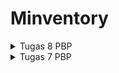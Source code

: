 # Minventory

<details>
<summary>Tugas 8 PBP</summary>
<br>

## Cara implementasi poin-poin pada tugas

1. Buatlah 2 direktori baru pada `lib` bernama `screens`, kemudian pindahkan file `menu.dart` ke dalam direktori `screens`.

2. Buatlah file baru bernama `left_drawer.dart` pada direktori `widgets`.

3. pada file tersebut, lakukan import:
```
import 'package:flutter/material.dart';
import 'package:minventory/screens/menu.dart';
```
Selanjutnya, isi kode berikut:
```
class LeftDrawer extends StatelessWidget {
  const LeftDrawer({super.key});

  @override
  Widget build(BuildContext context) {
    return Drawer(
      child: ListView(
        children: [
          const DrawerHeader(
            decoration: BoxDecoration(
              color: Colors.deepPurple,
            ),
            child: Column(
              children: [
                Text(
                  'Minventory',
                  textAlign: TextAlign.center,
                  style: TextStyle(
                    fontSize: 30,
                    fontWeight: FontWeight.bold,
                    color: Colors.white,
                  ),
                ),
                Padding(padding: EdgeInsets.all(10)),
                Text(
                  "Kelola item milik anda!",
                  textAlign: TextAlign.center,
                  style: TextStyle(
                    fontSize: 15,
                    fontWeight: FontWeight.normal,
                    color: Colors.white,
                  ),
                ),
              ],
            ),
          ),
          ListTile(
            leading: const Icon(Icons.home_outlined),
            title: const Text('Halaman Utama'),
            // Bagian redirection ke MyHomePage
            onTap: () {
              Navigator.pushReplacement(
                  context,
                  MaterialPageRoute(
                    builder: (context) => MyHomePage(),
                  ));
            },
          ),
        ],
      ),
    );
  }
}
```
Kode ini berfungsi membuat sebuah drawer yang memiliki header dan deskripsi dari app Minventory ini. Selain itu, drawer ini akan memiliki `ListTile` yang jika ditekan akan memunculkan screen halaman utama

4. Pada file `menu.dart`, tambahkan import dan kode berikut:
```
...
import 'package:minventory/widgets/left_drawer.dart';
...
Widget build(BuildContext context) {
    return Scaffold(
      appBar: AppBar(
        title: const Text(
          'Minventory',
        ),
        backgroundColor: Colors.deepPurple,
        foregroundColor: Colors.white,
      ),
      // Masukkan drawer sebagai parameter nilai drawer dari widget Scaffold
      drawer: const LeftDrawer(),
...
```
Hal yang ditambahkan di `Scaffold` ini adalah drawer, yang berarti pada halaman utama ini nantinya muncul drawer.

5. Pada direktori `screens`, buat file baru bernama `inventory_form.dart` dan isilah kode berikut pada file tersebut:
```
import 'package:flutter/material.dart';
import 'package:minventory/widgets/left_drawer.dart';

class InventoryFormPage extends StatefulWidget {
  const InventoryFormPage({super.key});

  @override
  State<InventoryFormPage> createState() => _InventoryFormPageState();
}

class _InventoryFormPageState extends State<InventoryFormPage> {
  final _formKey = GlobalKey<FormState>();
  String _name = "";
  int _amount = 0;
  String _description = "";

  @override
  Widget build(BuildContext context) {
    return Scaffold(
      appBar: AppBar(
        title: const Center(
          child: Text(
            'Form Tambah Item',
          ),
        ),
        backgroundColor: Colors.deepPurple,
        foregroundColor: Colors.white,
      ),
      drawer: const LeftDrawer(),
      body: Form(
        key: _formKey,
        child: SingleChildScrollView(
            child: Column(
              crossAxisAlignment: CrossAxisAlignment.start,
              children: [
                Padding(
                  padding: const EdgeInsets.all(8.0),
                  child: TextFormField(
                    decoration: InputDecoration(
                      hintText: "Nama Item",
                      labelText: "Nama Item",
                      border: OutlineInputBorder(
                        borderRadius: BorderRadius.circular(5.0),
                      ),
                    ),
                    onChanged: (String? value) {
                      setState(() {
                        _name = value!;
                      });
                    },
                    validator: (String? value) {
                      if (value == null || value.isEmpty) {
                        return "Nama tidak boleh kosong!";
                      }
                      return null;
                    },
                  ),
                ),
                Padding(
                  padding: const EdgeInsets.all(8.0),
                  child: TextFormField(
                    decoration: InputDecoration(
                      hintText: "Jumlah Item",
                      labelText: "Jumlah Item",
                      border: OutlineInputBorder(
                        borderRadius: BorderRadius.circular(5.0),
                      ),
                    ),
                    onChanged: (String? value) {
                      setState(() {
                        _amount = int.parse(value!);
                        });
                    },
                    validator: (String? value) {
                      if (value == null || value.isEmpty) {
                        return "Jumlah Item tidak boleh kosong!";
                      }
                      if (int.tryParse(value) == null) {
                        return "Jumlah Item harus berupa angka!";
                      }
                      return null;
                    },
                  ),
                ),
                Padding(
                  padding: const EdgeInsets.all(8.0),
                  child: TextFormField(
                    decoration: InputDecoration(
                      hintText: "Deskripsi",
                      labelText: "Deskripsi",
                      border: OutlineInputBorder(
                        borderRadius: BorderRadius.circular(5.0),
                      ),
                    ),
                    onChanged: (String? value) {
                      setState(() {
                        _description = value!;
                      });
                    },
                    validator: (String? value) {
                      if (value == null || value.isEmpty) {
                        return "Deskripsi tidak boleh kosong!";
                      }
                      return null;
                    },
                  ),
                ),
                Align(
                  alignment: Alignment.bottomCenter,
                  child: Padding(
                    padding: const EdgeInsets.all(8.0),
                    child: ElevatedButton(
                      style: ButtonStyle(
                        backgroundColor:
                        MaterialStateProperty.all(Colors.deepPurple),
                      ),
                      onPressed: () {
                        if (_formKey.currentState!.validate()) {
                          showDialog(
                            context: context,
                            builder: (context) {
                              return AlertDialog(
                                title: const Text('Item berhasil tersimpan'),
                                content: SingleChildScrollView(
                                  child: Column(
                                    crossAxisAlignment:
                                    CrossAxisAlignment.start,
                                    children: [
                                      Text('Nama: $_name'),
                                      Text('Jumlah: $_amount'),
                                      Text('Deskripsi: $_description')
                                    ],
                                  ),
                                ),
                                actions: [
                                  TextButton(
                                    child: const Text('OK'),
                                    onPressed: () {
                                      Navigator.pop(context);
                                    },
                                  ),
                                ],
                              );
                            },
                          );
                          _formKey.currentState!.reset();
                        }
                      },
                      child: const Text(
                        "Save",
                        style: TextStyle(color: Colors.white),
                      ),
                    ),
                  ),
                ),
              ],
            ),
        ),
      ),
    );
  }
}
```
Kode diatas berfungsi membuat Stateful Widget bernama `InventoryFormPage` yang berupa screen/halaman untuk membuat Item sesuai data-data (nama, jumlah, deskripsi) yang kita input untuk Item tersebut. Halaman Form ini juga akan menampilkan drawer. `_formKey` disini berfungsi sebagai handler dari form state, validasi form, dan penyimpanan form. Setiap perubahan pada field/data Item akan mengupdate variabel field/data pada class `InventoryFormPage`. Input dari user juga akan divalidasi sesuai dengan tipe data field yang diinput dengan `validator`. Selain itu, ketika tombol save ditekan, maka sebuah pop-up akan muncul yang berisi Item dan field dari Item yang kita input

6. Pada file `menu.dart` Tambahkan kode baru pada widget `PromptCard` sehingga terlihat seperti berikut:
```
...
return Material(
  child: InkWell(
    // Area responsive terhadap sentuhan
    onTap: () {
      // Memunculkan SnackBar ketika diklik
      ScaffoldMessenger.of(context)
        ..hideCurrentSnackBar()
        ..showSnackBar(SnackBar(
            content: Text("Kamu telah menekan tombol ${item.name}!")));

      // Navigate ke route yang sesuai (tergantung jenis tombol)
      if (item.name == "Tambah Item") {
        Navigator.push(
            context,
            MaterialPageRoute(
              builder: (context) => const InventoryFormPage(),
            ));
      }
...
```
Kode ini bertujuan agar tombol dengan nama `Tambah Item` menampilkan Halaman Form

7. Buatlah file baru bernama `prompt_card.dart` pada direktori `widgets`

8. Di file `menu.dart` tadi, pindahkan widget `InventoryPrompt` dan `PromptCard` ke file `prompt_card.dart`. Kemudian, tambahkan import pada awal file `prompt_card.dart`:
```
import 'package:flutter/material.dart';
import 'package:minventory/screens/inventory_form.dart';
...
```
Di file `menu.dart` juga, lakukan import pada awal file:
```
...
import 'package:minventory/widgets/prompt_card.dart';
...
```

9. Tambahkan routing pada `left_drawer.dart` untuk Halaman Utama dan Halaman Form:
```
...
ListTile(
    leading: const Icon(Icons.home_outlined),
    title: const Text('Halaman Utama'),
    // Bagian redirection ke MyHomePage
    onTap: () {
      Navigator.pushReplacement(
          context,
          MaterialPageRoute(
            builder: (context) => MyHomePage(),
          ));
    },
),
ListTile(
    leading: const Icon(Icons.add_box_rounded),
    title: const Text('Tambah Item'),
    // Bagian redirection ke ShopFormPage
    onTap: () {
      Navigator.push(
        context,
        MaterialPageRoute(
          builder: (context) => const InventoryFormPage(),
        ));
    },
)
...
```

10. Import Halaman Form ke `left_drawer.dart`:
```
import 'package:flutter/material.dart';
import 'package:minventory/screens/menu.dart';
import 'package:minventory/screens/inventory_form.dart';
...
```

11. (Penjelasan Bonus) Buatlah sebuah file baru bernama `inventory_list.dart` pada direktory `screens` dan isi kode berikut pada file:
```
import 'package:flutter/material.dart';
import 'package:minventory/widgets/left_drawer.dart';

class InventoryItem {
  String name;
  int amount;
  String description;

  InventoryItem(this.name, this.amount, this.description);
}

List<InventoryItem> inventoryItemList = [];

class InventoryListPage extends StatelessWidget {
  final List<InventoryItem> items = inventoryItemList;

  InventoryListPage({super.key});

  @override
  Widget build(BuildContext context) {
    return Scaffold(
      appBar: AppBar(
        title: const Center(
          child: Text(
            'List Item',
          ),
        ),
        backgroundColor: Colors.deepPurple,
        foregroundColor: Colors.white,
      ),
      drawer: const LeftDrawer(),
      body: Padding(
        padding: const EdgeInsets.all(10.0),
        child: ListView.builder(
          itemCount: items.length,
          itemBuilder: (context, index) {
            return Card(
              child: ListTile(
                leading: CircleAvatar(
                  backgroundColor: Colors.deepPurple,
                  child: Text(
                    items[index].name[0],
                    style: const TextStyle(color: Colors.white),
                  ),
                ),
                title: Text(items[index].name),
                subtitle: Text(items[index].description),
                trailing: Text('Jumlah: ${items[index].amount}'),
              ),
            );
          },
        ),
      ),
    );
  }
}
```
Di kode tersebut, didefinisikan objek model `InventoryItem`. Selain itu, terdapat list yang menyimpan objek InventoryItem dan list tersebut awalnya kosong. Kemudian ada widget `InventoryListPage` yang berfungsi menampilkan list item yang kita punya menggunakan `ListView.builder`

12. (Penjelasan Bonus) Pada file `left_drawer.dart`, import `inventory_list.dart`:
```
import 'package:flutter/material.dart';
import 'package:minventory/screens/menu.dart';
import 'package:minventory/screens/inventory_form.dart';
import 'package:minventory/screens/inventory_list.dart';
...
```
Setelah itu, tambahkan `ListTile` yang berfungsi sebagai route ke halaman list Item (ListTile diantara Halaman Utama dan Halaman Form):
```
...
ListTile(
    leading: const Icon(Icons.home_outlined),
    title: const Text('Halaman Utama'),
    // Bagian redirection ke MyHomePage
    onTap: () {
      Navigator.pushReplacement(
          context,
          MaterialPageRoute(
            builder: (context) => MyHomePage(),
          ));
    },
),
ListTile(
    leading: const Icon(Icons.check_box),
    title: const Text('Lihat Item'),
    // Bagian redirection ke ShopFormPage
    onTap: () {
      Navigator.push(
          context,
          MaterialPageRoute(
            builder: (context) => InventoryListPage(),
          ));
    },
),
ListTile(
    leading: const Icon(Icons.add_box_rounded),
    title: const Text('Tambah Item'),
    // Bagian redirection ke ShopFormPage
    onTap: () {
      Navigator.push(
        context,
        MaterialPageRoute(
          builder: (context) => const InventoryFormPage(),
        ));
    },
),
...
```

13. (Penjelasan Bonus) Pada file `inventory_form.dart`, import `inventory_list.dart`:
```
import 'package:flutter/material.dart';
import 'package:minventory/widgets/left_drawer.dart';
import 'package:minventory/screens/inventory_list.dart';
...
```
Setelah itu, tambahkan function baru pada widget `build` di file `inventory_form.dart`:
```
...
Widget build(BuildContext context) {
    void saveItem() {
      InventoryItem newInventoryItem = InventoryItem(_name, _amount, _description);
      inventoryItemList.add(newInventoryItem);
}
...
```
Function di atas berfungsi untuk menambahkan item baru ke `inventoryItemList`. Tambahkan implementasi function tersebut pada tombol Save sehingga kode seperti berikut:
```
...
Align(
  alignment: Alignment.bottomCenter,
  child: Padding(
    padding: const EdgeInsets.all(8.0),
    child: ElevatedButton(
      style: ButtonStyle(
        backgroundColor:
        MaterialStateProperty.all(Colors.deepPurple),
      ),
      onPressed: () {
        if (_formKey.currentState!.validate()) {
          saveItem();
...
```

14. (Penjelasan Bonus) Pada file `prompt_card.dart`, import `inventory_list.dart`:
```
import 'package:flutter/material.dart';
import 'package:minventory/screens/inventory_form.dart';
import 'package:minventory/screens/inventory_list.dart';
...
```
Setelah itu, tambahkan routing untuk Halaman List Item agar ketika tombol `Lihat Item` diklik, screen akan menampilkan halaman List Item:
```
...
return Material(
  child: InkWell(
    // Area responsive terhadap sentuhan
    onTap: () {
      // Memunculkan SnackBar ketika diklik
      ScaffoldMessenger.of(context)
        ..hideCurrentSnackBar()
        ..showSnackBar(SnackBar(
            content: Text("Kamu telah menekan tombol ${item.name}!")));

      // Navigate ke route yang sesuai (tergantung jenis tombol)
      if (item.name == "Tambah Item") {
        Navigator.push(
            context,
            MaterialPageRoute(
              builder: (context) => const InventoryFormPage(),
            ));
      }
      else if (item.name == "Lihat Item") {
        Navigator.push(
            context,
            MaterialPageRoute(
              builder: (context) => InventoryListPage(),
            ));
      }

    },
...
```

15. Lakukan `add`-`commit`-`push` ke GitHub

## Pertanyaan

### Jelaskan perbedaan antara Navigator.push() dan Navigator.pushReplacement(), disertai dengan contoh mengenai penggunaan kedua metode tersebut yang tepat!

Perbedaan antara `Navigator.push()` dan `Navigator.pushReplacement()` terletak pada apa yang dilakukan kepada route yang berada pada atas stack `Navigator`. `push()` akan menambahkan route baru diatas route yang sudah ada pada atas stack, sedangkan `pushReplacement()` menggantikan route yang sudah ada pada atas stack dengan route baru tersebut. Dalam proyek flutter `minventory` ini, `pushReplacement()` digunakan pada saat tombol `Halaman Utama` pada drawer diklik. Hal ini membuat route yang sekarang dipakai (misalnya halaman form) diganti dengan route halaman utama. Akibatnya, jika ditekan tombol back, maka route yang sekarang dipakai bukanlah route halaman form tadi, tetapi route lain (misalnya list item), atau bisa juga keluar dari app. Selain itu, `push()` digunakan pada saat tombol `Tambah Item` pada drawer diklik. Hal ini membuat route tambah item berada di atas route yang sekarang dipakai (misalnya halaman utama) sehingga route yang sekarang dipakai adalah route tambah item. Ketika user menekan tombol back, maka route yang akan dipakai sekarang adalah route tadi (route halaman utama).

### Jelaskan masing-masing layout widget pada Flutter dan konteks penggunaannya masing-masing!

Single-child layout widgets:

- Container: widget dasar yang dapat mengandung widget lain dan menyediakan kontrol atas propertinya seperti margin, padding, dan dekorasi. Digunakan untuk mengelompokkan dan mengatur widget lain, 

- Center: widget yang menempatkan widget anak di tengah parent widget. Digunakan untuk memusatkan widget anak di tengah parent

- Align: widget untuk menempatkan widget anak di posisi yang dapat diatur. Digunakan untuk mengatur posisi widget anak dengan presisi.

- Expanded: widget yang memperluas anak-anaknya dalam widget Flex (seperti Column atau Row) untuk mengisi ruang yang tersedia. Digunakan untuk memberikan bagian proporsional dari ruang kepada setiap widget dalam Flex.

- FractionallySizedBox: widget yang menempatkan satu anak (child) di dalamnya dengan ukuran relatif terhadap ukuran parentnya. Digunakan untuk membuat widget anak mengambil sebagian dari ukuran parent widget.

- SizedBox: widget yang memaksakan ukuran tetap pada satu anak. Digunakan untuk menentukan ukuran widget anak dengan tepat.

- AspectRatio: widget yang mempertahankan rasio aspek dari satu anak (child) di dalamnya. Digunakan untuk mempertahankan rasio aspek pada widget anak.

Multi-child layout widget:

- Row dan Column: Row adalah widget yang menyusun widget anaknya secara horizontal, sedangkan Column menyusun widget anaknya secara vertikal. Digunakan untuk menyusun elemen-elemen sejajar atau bertumpuk dalam satu arah.

- ListView: widget yang mengatur anak-anaknya dalam daftar bergulir. Dapat digunakan untuk menampilkan daftar item atau elemen dalam satu arah (vertikal atau horizontal). Digunakan untuk menampilkan daftar item yang mungkin sangat panjang sehingga perlu di-scroll.

- GridView: widget yang menyusun anak-anaknya dalam suatu grid. Dapat digunakan untuk menampilkan data dalam format grid. Digunakan untuk menampilkan item dalam format grid, seperti galeri gambar atau produk.

- Stack: widget yang menempatkan anak-anaknya di atas satu sama lain. Anak-anak tersebut dapat diatur secara relatif terhadap tata letak stack. Digunakan untuk menumpuk widget, memberikan lapisan visual seperti overlay atau elemen yang saling tumpang tindih.

- Wrap: widget yang menyusun anak-anaknya dalam baris dan kolom sesuai dengan ruang yang tersedia. Digunakan untuk menempatkan widget dalam baris dan kolom, dan ingin widget tersebut melibatkan baris/kolom baru jika tidak cukup ruang.

### Sebutkan apa saja elemen input pada form yang kamu pakai pada tugas kali ini dan jelaskan mengapa kamu menggunakan elemen input tersebut!

- TextFormField untuk Nama dan Deskripsi Item: Digunakan untuk mengambil input teks dari user, khususnya untuk nama item dan deskripsi item. TextFormField memberikan interface input teks dengan validasi yang mudah diimplementasikan.

- TextFormField untuk Jumlah Item: Digunakan untuk mengambil input teks dari user untuk jumlah item. TextFormField juga digunakan di sini karena memungkinkan validasi dan konversi ke tipe data numerik.

### Bagaimana penerapan clean architecture pada aplikasi Flutter?

Penerapan Clean Architecture pada aplikasi Flutter melibatkan pembagian kode menjadi tiga lapisan utama:

- Lapisan Presentasi (Presentation Layer): Ini adalah lapisan yang bertanggung jawab untuk tampilan dan interaksi pengguna. Di Flutter, ini termasuk widget, pages, dan manajemen state seperti `Provider`, `Riverpod`, atau `Bloc`.

- Lapisan Bisnis (Domain Layer): Ini adalah lapisan yang berisi aturan bisnis dan logika aplikasi. Tidak bergantung pada framework atau teknologi tertentu. 
<br>
Implementasi: 
<br>
Entities: Mendefinisikan objek bisnis atau entitas.
<br>
Use Cases: Mendefinisikan aturan bisnis atau skenario penggunaan. 
<br>
Repositories: Menentukan kontrak antarmuka untuk mengakses data. 

- Lapisan Data (Data Layer): Ini adalah lapisan yang bertanggung jawab untuk mengakses data dari berbagai sumber seperti API, database, atau penyimpanan lokal.
<br>
Implementasi:
<br>
Data Sources: Mengimplementasikan cara akses data (remote dan local).
<br>
Repositories Implementation: Mengimplementasikan kontrak dari repository di lapisan domain.

</details>

<details>
<summary>Tugas 7 PBP</summary>
<br>

## Cara implementasi poin-poin pada tugas

1. Pada cmd, masuk ke direktori di mana proyek flutter akan disimpan

2. Pada cmd, jalankan perintah berikut untuk membuat proyek Flutter baru sekaligus pergi ke direktori proyek tersebut:
```
    flutter create minventory
    cd minventory
```

3. Jalankan proyek melalui cmd:
```
    flutter run
```

4. Buka IDE dan buka direktori proyek Flutter sebelumnya

5. Buatlah file baru bernama `menu.dart` pada direktori `shopping_list/lib` dan tambahkan kode:
```
    import 'package:flutter/material.dart';
```

6. Cut kode yang mengandung class `MyHomePage` dan `_MyHomePageState` pada file `main.dart` ke `menu.dart`

7. Lakukan import di file `main.dart` agar tidak terdapat error:
```
    import 'package:minventory/menu.dart';
```

8. Ubah kode pada class `MyApp` di file `main.dart` agar menjadi seperti berikut:
```
class MyApp extends StatelessWidget {
  const MyApp({super.key});

  // This widget is the root of your application.
  @override
  Widget build(BuildContext context) {
    return MaterialApp(
      title: 'Flutter App',
      theme: ThemeData(
        // This is the theme of your application.
        //
        // TRY THIS: Try running your application with "flutter run". You'll see
        // the application has a blue toolbar. Then, without quitting the app,
        // try changing the seedColor in the colorScheme below to Colors.green
        // and then invoke "hot reload" (save your changes or press the "hot
        // reload" button in a Flutter-supported IDE, or press "r" if you used
        // the command line to start the app).
        //
        // Notice that the counter didn't reset back to zero; the application
        // state is not lost during the reload. To reset the state, use hot
        // restart instead.
        //
        // This works for code too, not just values: Most code changes can be
        // tested with just a hot reload.
        colorScheme: ColorScheme.fromSeed(seedColor: Colors.deepPurple),
        useMaterial3: true,
      ),
      home: MyHomePage(),
    );
  }
}
```
Di class ini, hal-hal yang diubah adalah title (menjadi 'Flutter App'), colorScheme (menjadi `ColorScheme.fromSeed(seedColor: Colors.deepPurple)`), dan home (menjadi `MyHomePage()` saja)

9. Pada file `menu.dart` ubah kode pada class `MyHomePage` menjadi seperti berikut:
```
class MyHomePage extends StatelessWidget {
  MyHomePage({Key? key}) : super(key: key);

  final List<ItemBox> items = [
    ItemBox("Lihat Item", Icons.checklist),
    ItemBox("Tambah Item", Icons.add_box_rounded),
    ItemBox("Logout", Icons.logout),
  ];

  // This widget is the home page of your application. It is stateful, meaning
  // that it has a State object (defined below) that contains fields that affect
  // how it looks.

  // This class is the configuration for the state. It holds the values (in this
  // case the title) provided by the parent (in this case the App widget) and
  // used by the build method of the State. Fields in a Widget subclass are
  // always marked "final".

  @override
  Widget build(BuildContext context) {
    return Scaffold(
      appBar: AppBar(
        title: const Text(
          'minventory',
        ),
        backgroundColor: Colors.deepPurple,
      ),
      body: SingleChildScrollView(
        // Widget wrapper yang dapat discroll
        child: Padding(
          padding: const EdgeInsets.all(10.0), // Set padding dari halaman
          child: Column(
            // Widget untuk menampilkan children secara vertikal
            children: <Widget>[
              const Padding(
                padding: EdgeInsets.only(top: 10.0, bottom: 10.0),
                // Widget Text untuk menampilkan tulisan dengan alignment center dan style yang sesuai
                child: Text(
                  'Mobile Inventory', // Text yang menandakan inventory
                  textAlign: TextAlign.center,
                  style: TextStyle(
                    fontSize: 30,
                    fontWeight: FontWeight.bold,
                  ),
                ),
              ),
              // Grid layout
              GridView.count(
                // Container pada card kita.
                primary: true,
                padding: const EdgeInsets.all(20),
                crossAxisSpacing: 10,
                mainAxisSpacing: 10,
                crossAxisCount: 3,
                shrinkWrap: true,
                children: items.map((ItemBox item) {
                  // Iterasi untuk setiap itemBox
                  return Card(item);
                }).toList(),
              ),
            ],
          ),
        ),
      ),
    );
  }
}
```
Disini Sifat widget diubah dari Stateful menjadi Stateless, `({super.key, required this.title})` menjadi `({Key? key}) : super(key: key)`, dan menghapus `final String title`. Background color dari Appbar juga diganti menjadi `backgroundColor: Colors.deepPurple` dan `title` Appbar menjadi `minventory`. Selain itu, didefinisikan juga List dari itemBox yang menjadi kumpulan Box-box atau sebuah tombol

10. Tambahkan kode berikut untuk mendefinisikan class `ItemBox`:
```
class ItemBox {
  final String name;
  final IconData icon;

  ItemBox(this.name, this.icon);
}
```

11. (Sekaligus implementasi Bonus) Karena `Card` masih belum didefinisikan, maka dibuat class `Card` yang isinya akan menjadi seperti berikut:
```
class Card extends StatelessWidget {
  final ItemBox item;

  const Card(this.item, {super.key}); // Constructor

  @override
  Widget build(BuildContext context) {

    Color backgroundColor;
    if (item.name == "Lihat Item") {
      backgroundColor = Colors.red;
    } else if (item.name == "Tambah Item") {
      backgroundColor = Colors.green;
    } else if (item.name == "Logout") {
      backgroundColor = Colors.blue;
    } else {
      backgroundColor = Colors.indigo;
    }

    return Material(
      child: InkWell(
        // Area responsive terhadap sentuhan
        onTap: () {
          // Memunculkan SnackBar ketika diklik
          ScaffoldMessenger.of(context)
            ..hideCurrentSnackBar()
            ..showSnackBar(SnackBar(
                content: Text("Kamu telah menekan tombol ${item.name}!")));
        },
        child: Container(
          // Container untuk menyimpan Icon dan Text
          color: backgroundColor,
          padding: const EdgeInsets.all(8),
          child: Center(
            child: Column(
              mainAxisAlignment: MainAxisAlignment.center,
              children: [
                Icon(
                  item.icon,
                  color: Colors.white,
                  size: 30.0,
                ),
                const Padding(padding: EdgeInsets.all(3)),
                Text(
                  item.name,
                  textAlign: TextAlign.center,
                  style: const TextStyle(color: Colors.white),
                ),
              ],
            ),
          ),
        ),
      ),
    );
  }
}
```
Class ini digunakan untuk menampilkan tombol-tombol pada app sesuai dengan nama dan icon dari instance `ItemBox`. Selain itu, jika tombol-tombol diklik, maka akan muncul Snackbar berisi sebuah pesan.

(Penjelasan Bonus) Agar tombol-tombol memiliki warna yang berbeda, pada class tersebut kita tambah kode:
```
Color backgroundColor;
    if (item.name == "Lihat Item") {
      backgroundColor = Colors.red;
    } else if (item.name == "Tambah Item") {
      backgroundColor = Colors.green;
    } else if (item.name == "Logout") {
      backgroundColor = Colors.blue;
    } else {
      backgroundColor = Colors.indigo;
    }
```
yang akan menginisialisasi backgroundColor sesuai dengan nama dari ItemBox. Selanjutnya, dalam `Container()` kita tambahkan kode `color: backgroundColor,` untuk membuat warna dari container menjadi warna yang didefinisikan pada `backgroundColor`

12. Lakukan `add-commit-push` dengan command berikut pada cmd:
```
git add .
git commit -m "<pesan commit>"
git push -u origin main
```

## Pertanyaan

### Apa perbedaan utama antara stateless dan stateful widget dalam konteks pengembangan aplikasi Flutter?

Stateless Widget:
- Tidak punya state, yang artinya dia tidak berubah karena ada event pada stateless widget tersebut, tetapi dia dapat berubah ketika ada event pada parent widget
- Flow perubahan stateless widget adalah ketika input data pada parent widget berubah maka child stateless widget akan berubah juga berdasarkan input data yang diterima. 
- propertiesnya menggunakan `final`

Stateful Widget:
- Punya state, yang artinya dia bisa berubah karena dilakukan event pada stateful widget tersebut.
- Flow perubahan stateful widget adalah pada awalnya, input data pertama akan dikirimkan ke Child Stateful Widget dan kemudian ke Widget State. Jika dilakukan event pada Child Stateful widget tersebut, maka akan ada perubahan state pada widget tersebut yang berpotensi menyebabkan perubahan data pada widget tersebut. Widget akan kemudian merender ulang dengan sendirinya.

### Sebutkan seluruh widget yang kamu gunakan untuk menyelesaikan tugas ini dan jelaskan fungsinya masing-masing.

- `MaterialApp`: digunakan untuk menginisialisasi aplkasi Flutter, menentukan tema serta halaman awal aplikasi.
- `Scaffold`: digunakan untuk mengatur kerangka aplikasi yang mencakup `AppBar`, `body`, dll.
- `AppBar`: komponen yang digunakan untuk menampilkan bagian atas aplikasi yang biasanya berisi judul aplikasi atau halaman.
- `SingleChildScrollView`: memungkinkan kontennya dapat discroll
- `Padding`: memberikan padding
- `Column`: digunakan untuk menata widget-child secara vertikal, sehingga elemen-elemen ditampilkan secara berurutan dari atas ke bawah.
- `GridView`: digunakan untuk menampilkan data dalam bentuk grid.
- `InkWell`: memberikan efek visual saat elemen tersebut diklik atau ditekan.
- `Icon`: menampilkan ikon sesuai dengan item yang ditampilkan.
- `Text`: digunakan untuk menampilkan teks.
- `SnackBar`: digunakan untuk menampilkan pesan singkat di bagian bawah layar ketika suatu tindakan dilakukan.
- `MyApp`: titik masuk aplikasi Flutter. Widget ini merupakan turunan dari StatelessWidget yang berarti konfigurasinya tidak berubah sepanjang waktu.
- `Container`: digunakan untuk mengkombinasikan beberapa widget menjadi satu.

</details>

